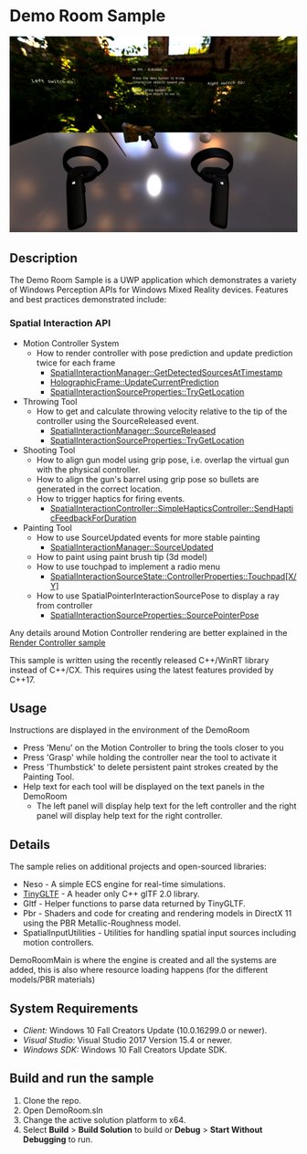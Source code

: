 # Demo Room Sample

![Screenshot](screenshot.png)

## Description
The Demo Room Sample is a UWP application which demonstrates a variety of Windows Perception APIs for Windows Mixed Reality devices. Features and best practices demonstrated include:

### Spatial Interaction API
- Motion Controller System
  - How to render controller with pose prediction and update prediction twice for each frame
    - [SpatialInteractionManager::GetDetectedSourcesAtTimestamp](https://docs.microsoft.com/uwp/api/windows.ui.input.spatial.spatialinteractionmanager)
    - [HolographicFrame::UpdateCurrentPrediction](https://docs.microsoft.com/uwp/api/windows.graphics.holographic.holographicframe)
    - [SpatialInteractionSourceProperties::TryGetLocation](https://docs.microsoft.com/uwp/api/windows.ui.input.spatial.spatialinteractionsourceproperties)
- Throwing Tool
  - How to get and calculate throwing velocity relative to the tip of the controller using the SourceReleased event.
    - [SpatialInteractionManager::SourceReleased](https://docs.microsoft.com/uwp/api/windows.ui.input.spatial.spatialinteractionmanager)
    - [SpatialInteractionSourceProperties::TryGetLocation](https://docs.microsoft.com/uwp/api/windows.ui.input.spatial.spatialinteractionsourceproperties)
- Shooting Tool
  - How to align gun model using grip pose, i.e. overlap the virtual gun with the physical controller.
  - How to align the gun's barrel using grip pose so bullets are generated in the correct location.
  - How to trigger haptics for firing events.
    - [SpatialInteractionController::SimpleHapticsController::SendHapticFeedbackForDuration](https://docs.microsoft.com/uwp/api/windows.ui.input.spatial.spatialinteractioncontroller)
- Painting Tool
  - How to use SourceUpdated events for more stable painting
      - [SpatialInteractionManager::SourceUpdated](https://docs.microsoft.com/uwp/api/windows.ui.input.spatial.spatialinteractionmanager)
  - How to paint using paint brush tip (3d model)
  - How to use touchpad to implement a radio menu
    - [SpatialInteractionSourceState::ControllerProperties::Touchpad[X/Y]](https://docs.microsoft.com/uwp/api/windows.ui.input.spatial.spatialinteractionsourcestate)
  - How to use SpatialPointerInteractionSourcePose to display a ray from controller
    - [SpatialInteractionSourceProperties::SourcePointerPose](https://docs.microsoft.com/uwp/api/windows.ui.input.spatial.spatialinteractionsourcelocation)

Any details around Motion Controller rendering are better explained in the [Render Controller sample](../RenderController/)

This sample is written using the recently released C++/WinRT library instead of C++/CX. This requires using the latest features provided by C++17.

## Usage

Instructions are displayed in the environment of the DemoRoom
- Press 'Menu' on the Motion Controller to bring the tools closer to you
- Press 'Grasp' while holding the controller near the tool to activate it
- Press 'Thumbstick' to delete persistent paint strokes created by the Painting Tool.
- Help text for each tool will be displayed on the text panels in the DemoRoom
  - The left panel will display help text for the left controller and the right panel will display help text for the right controller.

## Details

The sample relies on additional projects and open-sourced libraries:
- Neso - A simple ECS engine for real-time simulations.
- [TinyGLTF](https://github.com/syoyo/tinygltf) - A header only C++ glTF 2.0 library.
- Gltf - Helper functions to parse data returned by TinyGLTF.
- Pbr - Shaders and code for creating and rendering models in DirectX 11 using the PBR Metallic-Roughness model.
- SpatialInputUtilities - Utilities for handling spatial input sources including motion controllers.

DemoRoomMain is where the engine is created and all the systems are added, this is also where resource loading happens (for the different models/PBR materials)

## System Requirements

- *Client:* Windows 10 Fall Creators Update (10.0.16299.0 or newer).
- *Visual Studio:* Visual Studio 2017  Version 15.4 or newer.
- *Windows SDK:* Windows 10  Fall Creators Update SDK.

## Build and run the sample

1. Clone the repo.
2. Open DemoRoom.sln
3. Change the active solution platform to x64.
4. Select **Build** \> **Build Solution** to build or **Debug** \> **Start Without Debugging** to run.
